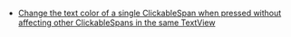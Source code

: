 * [Change the text color of a single ClickableSpan when pressed without affecting other ClickableSpans in the same TextView](http://stackoverflow.com/a/20905824/4290602)